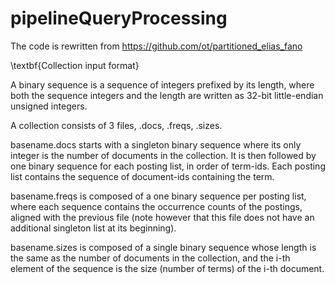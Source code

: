 # pipelineQueryProcessing
The code is rewritten from https://github.com/ot/partitioned_elias_fano

\textbf{Collection input format}

A binary sequence is a sequence of integers prefixed by its length, where both the sequence integers and the length are written as 32-bit little-endian unsigned integers.

A collection consists of 3 files, <basename>.docs, <basename>.freqs, <basename>.sizes.

basename.docs starts with a singleton binary sequence where its only integer is the number of documents in the collection. It is then followed by one binary sequence for each posting list, in order of term-ids. Each posting list contains the sequence of document-ids containing the term.

basename.freqs is composed of a one binary sequence per posting list, where each sequence contains the occurrence counts of the postings, aligned with the previous file (note however that this file does not have an additional singleton list at its beginning).

basename.sizes is composed of a single binary sequence whose length is the same as the number of documents in the collection, and the i-th element of the sequence is the size (number of terms) of the i-th document.
